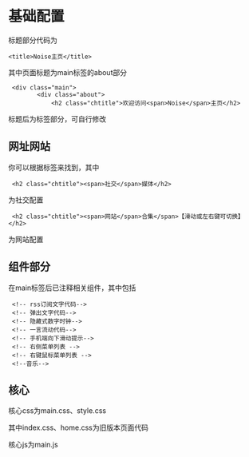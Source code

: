 # 基础配置

标题部分代码为

```
<title>Noise主页</title>
```

其中页面标题为main标签的about部分

```
 <div class="main">
        <div class="about">
            <h2 class="chtitle">欢迎访问<span>Noise</span>主页</h2>
```

标题后为标签部分，可自行修改

## 网址网站

你可以根据标签来找到，其中

```
 <h2 class="chtitle"><span>社交</span>媒体</h2>
```

为社交配置

```
 <h2 class="chtitle"><span>网站</span>合集</span>【滑动或左右键可切换】</h2>
```

为网站配置

## 组件部分

在main标签后已注释相关组件，其中包括

```
 <!-- rss订阅文字代码-->
 <!-- 弹出文字代码-->
 <!-- 隐藏式数字时钟-->
 <!-- 一言流动代码-->
 <!-- 手机端向下滑动提示-->
 <!-- 右侧菜单列表 -->
 <!-- 右键鼠标菜单列表 -->
 <!--音乐-->
```

## 核心

核心css为main.css、style.css

其中index.css、home.css为旧版本页面代码

核心js为main.js
